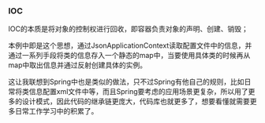 ### IOC

 IOC的本质是将对象的控制权进行回收，即容器负责对象的声明、创建、销毁； 

 本例中即是这个思想，通过JsonApplicationContext读取配置文件中的信息，并通过一系列手段将类的信息存入一个静态的map中，当要使用具体类的时候再从map中取出信息并通过反射创建具体的实例。

 这让我联想到Spring中也是类似的做法，只不过Spring有他自己的规则，比如日常将类信息配置xml文件中等，而且Spring要考虑的应用场景更复杂，所以用了更多的设计模式，因此代码的继承链更庞大，代码库也就更多了，想要看懂就需要更多日常工作学习中的积累了。